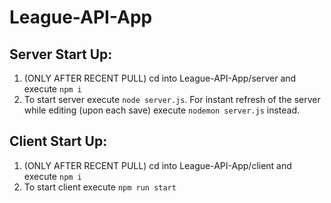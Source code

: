# League-API-App

## Server Start Up:

1. (ONLY AFTER RECENT PULL) cd into League-API-App/server and execute `npm i`
2. To start server execute `node server.js`. For instant refresh of the server while editing (upon each save) execute `nodemon server.js` instead. 

## Client Start Up:

1. (ONLY AFTER RECENT PULL) cd into League-API-App/client and execute `npm i`
2. To start client execute `npm run start` 
